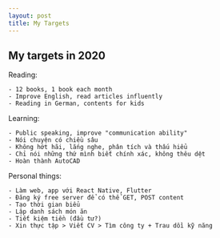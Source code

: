 ```yaml
---
layout: post
title: My Targets
---
```

## My targets in 2020
Reading:

	- 12 books, 1 book each month
    - Improve English, read articles influently
    - Reading in German, contents for kids
    
Learning:

	- Public speaking, improve "communication ability"   
    - Nói chuyện có chiều sâu  
    - Không hớt hãi, lắng nghe, phân tích và thấu hiểu  
    - Chỉ nói những thứ mình biết chính xác, không thêu dệt  
    - Hoàn thành AutoCAD  

Personal things:

	- Làm web, app với React Native, Flutter
    - Đăng ký free server để có thể GET, POST content
    - Tạo thời gian biểu
    - Lập danh sách món ăn
    - Tiết kiệm tiền (đầu tư?)
    - Xin thực tập > Viết CV > Tìm công ty + Trau dồi kỹ năng
